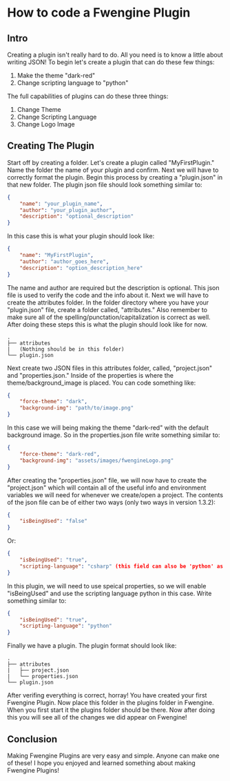 # How to code a Fwengine Plugin

## Intro

Creating a plugin isn't really hard to do. All you need is to know a little about writing JSON! To begin let's create a plugin that can do these few things:

1. Make the theme "dark-red"
2. Change scripting language to "python"

The full capabilities of plugins can do these three things:

1. Change Theme
2. Change Scripting Language
3. Change Logo Image

## Creating The Plugin

Start off by creating a folder. Let's create a plugin called "MyFirstPlugin." Name the folder the name of your plugin and confirm. Next we will have to correctly format the plugin. Begin this process by creating a "plugin.json" in that new folder. The plugin json file should look something similar to:
```json
{
    "name": "your_plugin_name",
    "author": "your_plugin_author",
    "description": "optional_description"
}
```

In this case this is what your plugin should look like:

```json
{
    "name": "MyFirstPlugin",
    "author": "author_goes_here",
    "description": "option_description_here"
}
```

The name and author are required but the description is optional. This json file is used to verify the code and the info about it. Next we will have to create the attributes folder. In the folder directory where you have your "plugin.json" file, create a folder called, "attributes." Also remember to make sure all of the spelling/punctation/capitalization is correct as well. After doing these steps this is what the plugin should look like for now.
```folder-tree
.
├── attributes
|   (Nothing should be in this folder)
└── plugin.json
```

Next create two JSON files in this attributes folder, called, "project.json" and "properties.json." Inside of the properties is where the theme/background_image is placed. You can code something like:

```json
{
    "force-theme": "dark",
    "background-img": "path/to/image.png"
}
```

In this case we will being making the theme "dark-red" with the default background image. So in the properties.json file write something similar to:

```json
{
    "force-theme": "dark-red",
    "background-img": "assets/images/fwengineLogo.png"
}
```

After creating the "properties.json" file, we will now have to create the "project.json" which will contain all of the useful info and environment variables we will need for whenever we create/open a project. The contents of the json file can be of either two ways (only two ways in version 1.3.2):

```json
{
    "isBeingUsed": "false"
}
```
Or: 
```json
{
    "isBeingUsed": "true",
    "scripting-language": "csharp" (this field can also be 'python' as well)
}
```
In this plugin, we will need to use speical properties, so we will enable "isBeingUsed" and use the scripting language python in this case. Write something similar to:

```json
{
    "isBeingUsed": "true",
    "scripting-language": "python"
}
```

Finally we have a plugin. The plugin format should look like:

```folder-tree
.
├── attributes
|   ├── project.json
|   └── properties.json
└── plugin.json
```

After verifing everything is correct, horray! You have created your first Fwengine Plugin. Now place this folder in the plugins folder in Fwengine. When you first start it the plugins folder should be there. Now after doing this you will see all of the changes we did appear on Fwengine!

## Conclusion

Making Fwengine Plugins are very easy and simple. Anyone can make one of these! I hope you enjoyed and learned something about making Fwengine Plugins!